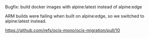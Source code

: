 Bugfix: build docker images with alpine:latest instead of alpine:edge

ARM builds were failing when built on alpine:edge, so we switched to alpine:latest instead.

https://github.com/refs/ocis-mono/ocis-migration/pull/10
